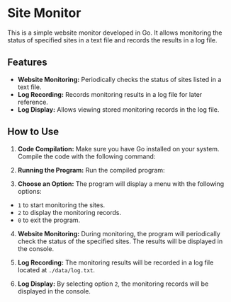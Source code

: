 # Site Monitor

This is a simple website monitor developed in Go. It allows monitoring the status of specified sites in a text file and records the results in a log file.

## Features

- **Website Monitoring:** Periodically checks the status of sites listed in a text file.
- **Log Recording:** Records monitoring results in a log file for later reference.
- **Log Display:** Allows viewing stored monitoring records in the log file.

## How to Use

1. **Code Compilation:**
   Make sure you have Go installed on your system. Compile the code with the following command:

2. **Running the Program:**
Run the compiled program:

3. **Choose an Option:**
The program will display a menu with the following options:
- `1` to start monitoring the sites.
- `2` to display the monitoring records.
- `0` to exit the program.

4. **Website Monitoring:**
During monitoring, the program will periodically check the status of the specified sites. The results will be displayed in the console.

5. **Log Recording:**
The monitoring results will be recorded in a log file located at `./data/log.txt`.

6. **Log Display:**
By selecting option `2`, the monitoring records will be displayed in the console.
